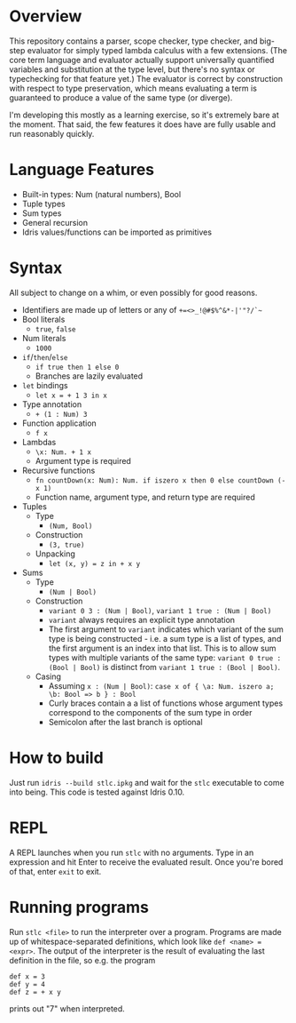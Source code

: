 # Overview
This repository contains a parser, scope checker, type checker, and big-step evaluator for simply typed lambda calculus with a few extensions. (The core term language and evaluator actually support universally quantified variables and substitution at the type level, but there's no syntax or typechecking for that feature yet.) The evaluator is correct by construction with respect to type preservation, which means evaluating a term is guaranteed to produce a value of the same type (or diverge).

I'm developing this mostly as a learning exercise, so it's extremely bare at the moment. That said, the few features it does have are fully usable and run reasonably quickly.

# Language Features
- Built-in types: Num (natural numbers), Bool
- Tuple types
- Sum types
- General recursion
- Idris values/functions can be imported as primitives

# Syntax
All subject to change on a whim, or even possibly for good reasons.

- Identifiers are made up of letters or any of ``+=<>_!@#$%^&*-|'"?/`~``
- Bool literals
  - `true`, `false`
- Num literals
  - `1000`
- `if`/`then`/`else`
  - `if true then 1 else 0`
  - Branches are lazily evaluated
- `let` bindings
  - `let x = + 1 3 in x`
- Type annotation
  - `+ (1 : Num) 3`
- Function application
  - `f x`
- Lambdas
  - `\x: Num. + 1 x`
  - Argument type is required
- Recursive functions
  - `fn countDown(x: Num): Num. if iszero x then 0 else countDown (- x 1)`
  - Function name, argument type, and return type are required
- Tuples
  - Type
    - `(Num, Bool)`
  - Construction
    - `(3, true)`
  - Unpacking
    - `let (x, y) = z in + x y`
- Sums
  - Type
    - `(Num | Bool)`
  - Construction
    - `variant 0 3 : (Num | Bool)`, `variant 1 true : (Num | Bool)`
    - `variant` always requires an explicit type annotation
    - The first argument to `variant` indicates which variant of the sum type is being constructed - i.e. a sum type is a list of types, and the first argument is an index into that list. This is to allow sum types with multiple variants of the same type: `variant 0 true : (Bool | Bool)` is distinct from `variant 1 true : (Bool | Bool)`.
  - Casing
    - Assuming `x : (Num | Bool)`: `case x of { \a: Num. iszero a; \b: Bool => b } : Bool`
    - Curly braces contain a a list of functions whose argument types correspond to the components of the sum type in order
    - Semicolon after the last branch is optional

# How to build
Just run `idris --build stlc.ipkg` and wait for the `stlc` executable to come into being. This code is tested against Idris 0.10.

# REPL
A REPL launches when you run `stlc` with no arguments. Type in an expression and hit Enter to receive the evaluated result. Once you're bored of that, enter `exit` to exit.

# Running programs
Run `stlc <file>` to run the interpreter over a program. Programs are made up of whitespace-separated definitions, which look like `def <name> = <expr>`. The output of the interpreter is the result of evaluating the last definition in the file, so e.g. the program

    def x = 3
    def y = 4
    def z = + x y
prints out "7" when interpreted.
